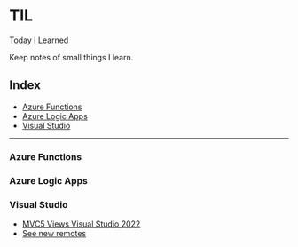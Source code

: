# TIL
Today I Learned

Keep notes of small things I learn.

## Index
* [Azure Functions](#azure-functions)
* [Azure Logic Apps](#azure-logic-apps)
* [Visual Studio](#visual-studio)

---

### Azure Functions

### Azure Logic Apps

### Visual Studio
- [MVC5 Views Visual Studio 2022](visual-studio/razor-views-mvc5.md)
- [See new remotes](visual-studio/see-new-remotes.md)



